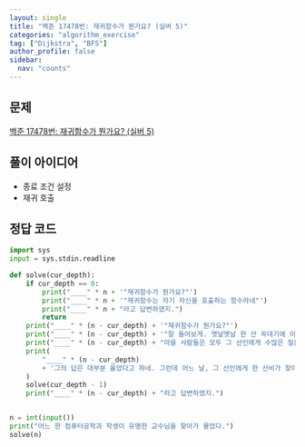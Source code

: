 ```yaml
---
layout: single
title: "백준 17478번: 재귀함수가 뭔가요? (실버 5)"
categories: "algorithm_exercise"
tag: ["Dijkstra", "BFS"]
author_profile: false
sidebar:
  nav: "counts"
---
```


## 문제

[백준 17478번: 재귀함수가 뭔가요? (실버 5)](https://www.acmicpc.net/problem/17478)

## 풀이 아이디어

- 종료 조건 설정
- 재귀 호출

## 정답 코드

```python
import sys
input = sys.stdin.readline

def solve(cur_depth):
    if cur_depth == 0:
        print("____" * n + '"재귀함수가 뭔가요?"')
        print("____" * n + '"재귀함수는 자기 자신을 호출하는 함수라네"')
        print("____" * n + "라고 답변하였지.")
        return
    print("____" * (n - cur_depth) + '"재귀함수가 뭔가요?"')
    print("____" * (n - cur_depth) + '"잘 들어보게. 옛날옛날 한 산 꼭대기에 이세상 모든 지식을 통달한 선인이 있었어.')
    print("____" * (n - cur_depth) + "마을 사람들은 모두 그 선인에게 수많은 질문을 했고, 모두 지혜롭게 대답해 주었지.")
    print(
        "____" * (n - cur_depth)
        + '그의 답은 대부분 옳았다고 하네. 그런데 어느 날, 그 선인에게 한 선비가 찾아와서 물었어."'
    )
    solve(cur_depth - 1)
    print("____" * (n - cur_depth) + "라고 답변하였지.")


n = int(input())
print("어느 한 컴퓨터공학과 학생이 유명한 교수님을 찾아가 물었다.")
solve(n)
```
